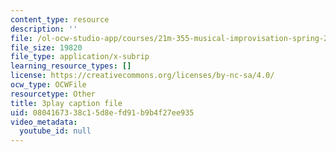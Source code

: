 ```yaml
---
content_type: resource
description: ''
file: /ol-ocw-studio-app/courses/21m-355-musical-improvisation-spring-2013/0804167338c15d8efd91b9b4f27ee935_l5J-t5NcHuQ.srt
file_size: 19820
file_type: application/x-subrip
learning_resource_types: []
license: https://creativecommons.org/licenses/by-nc-sa/4.0/
ocw_type: OCWFile
resourcetype: Other
title: 3play caption file
uid: 08041673-38c1-5d8e-fd91-b9b4f27ee935
video_metadata:
  youtube_id: null
---
```

